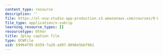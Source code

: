 ```yaml
---
content_type: resource
description: ''
file: https://ol-ocw-studio-app-production.s3.amazonaws.com/courses/9-04-sensory-systems-fall-2013/b9964f95b5597a28ad978698e5bbf9b1_oPb9AWMN2fY.srt
file_type: application/x-subrip
learning_resource_types: []
resourcetype: Other
title: 3play caption file
type: OCWFile
uid: b9964f95-b559-7a28-ad97-8698e5bbf9b1
---
```

